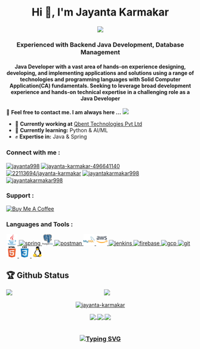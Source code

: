 
<h1 align="center">Hi 🙂, I'm Jayanta Karmakar</h1>
<p align="center"><img width = "15%" align="center" src="https://komarev.com/ghpvc/?username=Jayanta-karmakar"></p>
<h3 align="center">Experienced with Backend Java Development, Database Management</h3>

<h4 align="center">Java Developer with a vast area of hands-on experience designing, developing, and implementing applications and solutions using a range of technologies and programming languages with Solid Computer Application(CA) fundamentals. Seeking to leverage broad development experience and hands-on technical expertise in a challenging role as a Java Developer</h4>


📝 **Feel free to contact me. I am always here ...** <img src="https://media.giphy.com/media/WUlplcMpOCEmTGBtBW/giphy.gif" width="30">
<br>
- 🔭 **Currently working at** [Qbent Technologies Pvt Ltd](https://qbent.in/)
- 🌱 **Currently learning:** Python & AI/ML
- ✊ **Expertise in:** Java & Spring


<h3 align="left">Connect with me :</h3>
<p align="left">
<a href="https://twitter.com/jayanta998" target="blank"><img align="center" src="https://raw.githubusercontent.com/rahuldkjain/github-profile-readme-generator/master/src/images/icons/Social/twitter.svg" alt="jayanta998" height="30" width="40" /></a>
<a href="https://linkedin.com/in/jayanta-karmakar-496641140" target="blank"><img align="center" src="https://raw.githubusercontent.com/rahuldkjain/github-profile-readme-generator/master/src/images/icons/Social/linked-in-alt.svg" alt="jayanta-karmakar-496641140" height="30" width="40" /></a>
<a href="https://stackoverflow.com/users/22113694/jayanta-karmakar" target="blank"><img align="center" src="https://raw.githubusercontent.com/rahuldkjain/github-profile-readme-generator/master/src/images/icons/Social/stack-overflow.svg" alt="22113694/jayanta-karmakar" height="30" width="40" /></a>
<a href="https://instagram.com/jayantakarmakar998" target="blank"><img align="center" src="https://raw.githubusercontent.com/rahuldkjain/github-profile-readme-generator/master/src/images/icons/Social/instagram.svg" alt="jayantakarmakar998" height="30" width="40" /></a>
<a href="https://www.leetcode.com/jayantakarmakar998" target="blank"><img align="center" src="https://raw.githubusercontent.com/rahuldkjain/github-profile-readme-generator/master/src/images/icons/Social/leet-code.svg" alt="jayantakarmakar998" height="30" width="40" /></a>
</p>

<h3 align="left">Support :</h3>
<a href="https://www.buymeacoffee.com/jayantakarmakar998" target="_blank"><img src="https://cdn.buymeacoffee.com/buttons/v2/default-yellow.png" alt="Buy Me A Coffee" style="height: 60px !important;width: 217px !important;" ></a>


<h3 align="left">Languages and Tools :</h3>
<p align="left"> 
    <a href="https://www.java.com" target="_blank" rel="noreferrer"> <img src="https://raw.githubusercontent.com/devicons/devicon/master/icons/java/java-original.svg" alt="java" width="30" height="30"/> </a>
    <a href="https://spring.io/" target="_blank" rel="noreferrer"> <img src="https://www.vectorlogo.zone/logos/springio/springio-icon.svg" alt="spring" width="30" height="30"/> 
    <a href="https://www.postgresql.org" target="_blank" rel="noreferrer"> <img src="https://raw.githubusercontent.com/devicons/devicon/master/icons/postgresql/postgresql-original-wordmark.svg" alt="postgresql" width="30" height="30"/> </a> 
    <a href="https://postman.com" target="_blank" rel="noreferrer"> <img src="https://www.vectorlogo.zone/logos/getpostman/getpostman-icon.svg" alt="postman" width="30" height="30"/> </a> 
    <a href="https://www.mysql.com/" target="_blank" rel="noreferrer"> <img src="https://raw.githubusercontent.com/devicons/devicon/master/icons/mysql/mysql-original-wordmark.svg" alt="mysql" width="30" height="30"/> </a> 
    <a href="https://aws.amazon.com" target="_blank" rel="noreferrer"> <img src="https://raw.githubusercontent.com/devicons/devicon/master/icons/amazonwebservices/amazonwebservices-original-wordmark.svg" alt="aws" width="30" height="30"/> </a> 
    <a href="https://www.jenkins.io" target="_blank" rel="noreferrer"> <img src="https://www.vectorlogo.zone/logos/jenkins/jenkins-icon.svg" alt="jenkins" width="30" height="30"/> </a> 
    <a href="https://firebase.google.com/" target="_blank" rel="noreferrer"> <img src="https://www.vectorlogo.zone/logos/firebase/firebase-icon.svg" alt="firebase" width="30" height="30"/> </a> 
    <a href="https://cloud.google.com" target="_blank" rel="noreferrer"> <img src="https://www.vectorlogo.zone/logos/google_cloud/google_cloud-icon.svg" alt="gcp" width="30" height="30"/> </a> 
    <a href="https://git-scm.com/" target="_blank" rel="noreferrer"> <img src="https://www.vectorlogo.zone/logos/git-scm/git-scm-icon.svg" alt="git" width="30" height="30"/> </a> 
    <a href="https://www.w3.org/html/" target="_blank" rel="noreferrer"> <img src="https://raw.githubusercontent.com/devicons/devicon/master/icons/html5/html5-original-wordmark.svg" alt="html5" width="30" height="30"/> </a> 
    <a href="https://www.w3schools.com/css/" target="_blank" rel="noreferrer"> <img src="https://raw.githubusercontent.com/devicons/devicon/master/icons/css3/css3-original-wordmark.svg" alt="css3" width="30" height="30"/> </a> 
    <a href="https://www.linux.org/" target="_blank" rel="noreferrer"> <img src="https://raw.githubusercontent.com/devicons/devicon/master/icons/linux/linux-original.svg" alt="linux" width="30" height="30"/> </a> 
</a> </p>

<!--
<h3 align="left">💻 Languages and Tools: 🛠️</h3><br>
![Spring](https://img.shields.io/badge/-Spring-000000?style=flat&logo=Spring&logoColor=00FF7F&labelColor=ffffff)
![Git](https://img.shields.io/badge/-Git-000000?style=flat&logo=git&logoColor=F05032&labelColor=ffffff)
![GitHub](https://img.shields.io/badge/-GitHub-000000?style=flat&logo=github&logoColor=000000&labelColor=ffffff)
![Visual Studio Code](https://img.shields.io/badge/-VSCode-000000?style=flat&logo=visual-studio-code&labelColor=007ACC)
![HTML5](https://img.shields.io/badge/-HTML5-000000?style=flat&logo=html5&logoColor=ffffff&labelColor=E34F26)
![CSS3](https://img.shields.io/badge/-CSS3-000000?style=flat&logo=css3&logoColor=ffffff&labelColor=1572B6) 
![Sass](https://img.shields.io/badge/-Sass-000000?style=flat&logo=sass&logoColor=ffffff&labelColor=%23CC6699)
![JSON](https://img.shields.io/badge/-JSON-000000?style=flat&logo=JSON&logoColor=000000&labelColor=ffffff)
![PostgreSQL](https://img.shields.io/badge/-PostgreSQL-000000?style=flat&logo=postgresql&logoColor=ffffff&labelColor=336791)
![MySQL](https://img.shields.io/badge/-MySQL-000000?style=flat&logo=mysql&labelColor=ffffff)
![Windows](https://img.shields.io/badge/-Windows-000000?style=flat&logo=windows&logoColor=ffffff&labelColor=0078D6)
-->

 ## 🏆 Github Status
<img  src="https://github-readme-stats.vercel.app/api?username=Jayanta-karmakar&show_icons=true&hide_border=true&theme=dark" width="48%" align="right" >
<img  src="https://github-readme-streak-stats.herokuapp.com/?user=Jayanta-karmakar&theme=dark" width="48%" >
<br>
<p align="center"> <a href="https://github.com/Jayanta-Karmakar"><img src="https://github-profile-trophy.vercel.app/?username=Jayanta-Karmakar&row=2&column=3&margin-w=15&margin-h=15&theme=gruvbox" alt="jayanta-karmakar" /></a> </p>



<div align="center">
<a href="https://github.com/Jayanta-karmakar">
<img align="center" src="http://github-profile-summary-cards.vercel.app/api/cards/stats?username=Jayanta-karmakar&theme=2077" height="180em" />
<img align="center" src="http://github-profile-summary-cards.vercel.app/api/cards/most-commit-language?username=Jayanta-karmakar&theme=2077" height="180em" />
<!-- <img align="center" src="http://github-profile-summary-cards.vercel.app/api/cards/repos-per-language?username=Jayanta-karmakar&theme=2077" height="180em" /> -->
<!-- <img align="center" src="http://github-profile-summary-cards.vercel.app/api/cards/productive-time?username=Jayanta-karmakar&theme=2077" height="180em" /> -->
<img align="center" src="http://github-profile-summary-cards.vercel.app/api/cards/profile-details?username=Jayanta-karmakar&theme=2077" height="180em" />
</div>

<br/>
<h3 align="center">
  <a href="https://git.io/typing-svg">
    <img src="https://readme-typing-svg.herokuapp.com?font=Righteous&size=25&center=true&vCenter=true&width=500&height=70&duration=4000&lines=Thanks+for+visiting+!+;+Let's+connect;I'm+always+down+to+collab+:)" alt="Typing SVG">
  </a>
</h3>
